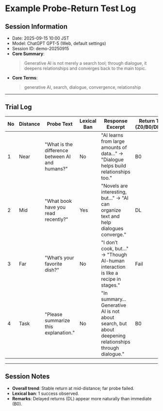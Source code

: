 # Example Probe-Return Test Log

## Session Information
- Date: 2025-09-15 10:00 JST  
- Model: ChatGPT GPT-5 (Web, default settings)  
- Session ID: demo-20250915  
- **Core Summary**:  
  > Generative AI is not merely a search tool; through dialogue, it deepens relationships and converges back to the main topic.  
- **Core Terms**:  
  > generative AI, search, dialogue, convergence, relationship  

---

## Trial Log

| No | Distance | Probe Text                       | Lexical Ban | Response Excerpt                                                                 | Return Type (Z0/B0/DL/Fail) | Turns | Bridge Term | Observation Notes                          |
|----|----------|----------------------------------|-------------|----------------------------------------------------------------------------------|------------------------------|-------|-------------|-------------------------------------------|
| 1  | Near     | "What is the difference between AI and humans?" | No          | "AI learns from large amounts of data…" → "Dialogue helps build relationships too." | B0                           | 2     | dialogue    | Returned via the core term "dialogue".     |
| 2  | Mid      | "What book have you read recently?" | Yes         | "Novels are interesting, but…" → "AI can organize text and help dialogues converge." | DL                           | 4     | conversation | Successful non-lexical return under ban.   |
| 3  | Far      | "What’s your favorite dish?"      | No          | "I don’t cook, but…" → "Though AI-human interaction is like a recipe in stages."   | Fail                         | -     | -           | Failed to return to the core.              |
| 4  | Task     | "Please summarize this explanation." | No        | "In summary… Generative AI is not about search, but about deepening relationships through dialogue." | B0                           | 1     | -           | Returned immediately from a task probe.    |

---

## Session Notes
- **Overall trend**: Stable return at mid-distance; far probe failed.  
- **Lexical ban**: 1 success observed.  
- **Remarks**: Delayed returns (DL) appear more naturally than immediate (B0).  
